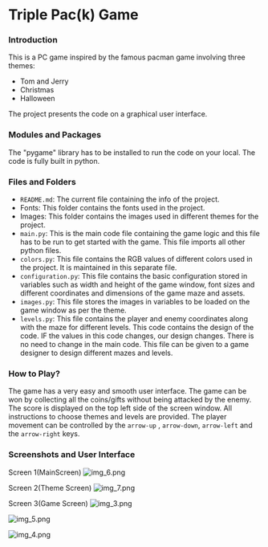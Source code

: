 # Triple Pac(k) Game

### Introduction
This is a PC game inspired by the famous pacman game involving three themes:
* Tom and Jerry
* Christmas
* Halloween

The project presents the code on a graphical user interface.
  
### Modules and Packages
The "pygame" library has to be installed to run the code on your local. The code is fully built in python.

### Files and Folders
* `README.md`: The current file containing the info of the project.
* Fonts: This folder contains the fonts used in the project.
* Images: This folder contains the images used in different themes for the project.
* `main.py`: This is the main code file containing the game logic and this file has to be run to get started with the game. This file imports all other python files.
* `colors.py`: This file contains the RGB values of different colors used in the project. It is maintained in this separate file.
* `configuration.py`: This file contains the basic configuration stored in variables such as width and height of the game window, font sizes and different coordinates and dimensions of the game maze and assets.
* `images.py`: This file stores the images in variables to be loaded on the game window as per the theme.
* `levels.py`: This file contains the player and enemy coordinates along with the maze for different levels. This code contains the design of the code. IF the values in this code changes, our design changes. There is no need to change in the main code. This file can be given to a game designer to design different mazes and levels.

### How to Play?
The game has a very easy and smooth user interface. The game can be won by collecting all the coins/gifts without being attacked by the enemy. The score is displayed on the top left side of the screen window. All instructions to choose themes and levels are provided. The player movement can be controlled by the `arrow-up` , `arrow-down`, `arrow-left` and the `arrow-right` keys. 

### Screenshots and User Interface
Screen 1(MainScreen)
![img_6.png](img_6.png)

Screen 2(Theme Screen)
![img_7.png](img_7.png)

Screen 3(Game Screen)
![img_3.png](img_3.png)

![img_5.png](img_5.png)

![img_4.png](img_4.png)
